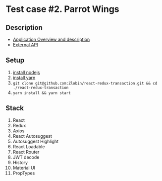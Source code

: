 # Test case #2. Parrot Wings

## Description

* [Application Overview and description](https://docs.google.com/document/d/1kbv4vMGC_M-pQ8z-DShgy31eE-eqgFWKu5Lf0ms0sGk/edit?usp=sharing)
* [External API](https://docs.google.com/document/d/1rZAazYsyfjLhCyo67I6hr0Zi4kinoDA94BAOR5x6b2M/edit?usp=sharing)

## Setup

1. [install nodejs](https://nodejs.org/en/download/)
2. [install yarn](https://yarnpkg.com/lang/en/docs/install/)
3. `git clone git@github.com:Zlobin/react-redux-transaction.git && cd ./react-redux-transaction`
4. `yarn install && yarn start`

## Stack

1. React
2. Redux
3. Axios
4. React Autosuggest
5. Autosuggest Highlight
6. React Loadable
7. React Router
8. JWT decode
9. History
10. Material UI
11. PropTypes

